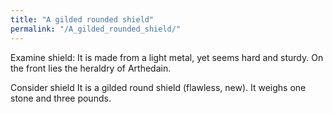 ```yaml
---
title: "A gilded rounded shield"
permalink: "/A_gilded_rounded_shield/"
---
```


Examine shield: It is made from a light metal, yet seems hard and
sturdy. On the front lies the heraldry of Arthedain.

Consider shield It is a gilded round shield (flawless, new). It weighs
one stone and three pounds.